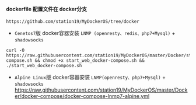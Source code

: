 #### dockerfile 配置文件在 docker分支

    https://github.com/station19/MyDockerOS/tree/docker


- `Cenetos7`版 docker容器安装 `LNMP (openresty、redis、php7+Mysql)` + `shadowsocks`
```shell
curl -O https://raw.githubusercontent.com/station19/MyDockerOS/master/Docker/start_web_docker-compose.sh && chmod +x start_web_docker-compose.sh && ./start_web_docker-compose.sh
```

- `Alpine Linux`版 docker容器安装 `LNMP(openresty、php7+Mysql)` + `shadowsocks`
https://raw.githubusercontent.com/station19/MyDockerOS/master/Docker/docker-compose/docker-compose-lnmp7-alpine.yml
